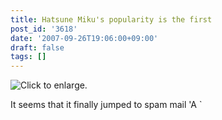 ```yaml
---
title: Hatsune Miku's popularity is the first
post_id: '3618'
date: '2007-09-26T19:06:00+09:00'
draft: false
tags: []
---
```


![Click to enlarge.](https://danmaq.com/image/mixi/2007/573901138_49_s.jpg)

It seems that it finally jumped to spam mail 'A `